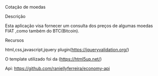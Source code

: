 

Cotação de moedas 

Descrição 

Esta aplicação visa fornecer um consulta dos preços de algumas moedas FIAT ,como também do BTC(Bitcoin).

Recursos 

html,css,javascript,jquery plugin(https://jqueryvalidation.org/)

O template utilizado foi da (https://html5up.net/)

Api: https://github.com/raniellyferreira/economy-api
